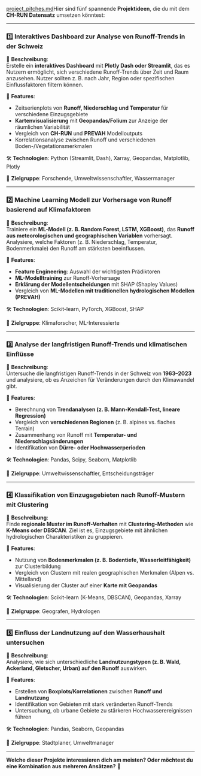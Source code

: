 [project_pitches.md](project_selection)Hier sind fünf spannende **Projektideen**, die du mit dem **CH-RUN Datensatz** umsetzen könntest:

---

### **1️⃣ Interaktives Dashboard zur Analyse von Runoff-Trends in der Schweiz**
📌 **Beschreibung**:  
Erstelle ein **interaktives Dashboard** mit **Plotly Dash oder Streamlit**, das es Nutzern ermöglicht, sich verschiedene Runoff-Trends über Zeit und Raum anzusehen. Nutzer sollten z. B. nach Jahr, Region oder spezifischen Einflussfaktoren filtern können.  

🔹 **Features**:
- Zeitserienplots von **Runoff, Niederschlag und Temperatur** für verschiedene Einzugsgebiete  
- **Kartenvisualisierung** mit **Geopandas/Folium** zur Anzeige der räumlichen Variabilität  
- Vergleich von **CH-RUN** und **PREVAH** Modelloutputs  
- Korrelationsanalyse zwischen Runoff und verschiedenen Boden-/Vegetationsmerkmalen  

🛠 **Technologien**: Python (Streamlit, Dash), Xarray, Geopandas, Matplotlib, Plotly  

🎯 **Zielgruppe**: Forschende, Umweltwissenschaftler, Wassermanager  

---

### **2️⃣ Machine Learning Modell zur Vorhersage von Runoff basierend auf Klimafaktoren**
📌 **Beschreibung**:  
Trainiere ein **ML-Modell (z. B. Random Forest, LSTM, XGBoost)**, das **Runoff aus meteorologischen und geographischen Variablen** vorhersagt. Analysiere, welche Faktoren (z. B. Niederschlag, Temperatur, Bodenmerkmale) den Runoff am stärksten beeinflussen.  

🔹 **Features**:
- **Feature Engineering**: Auswahl der wichtigsten Prädiktoren  
- **ML-Modelltraining** zur Runoff-Vorhersage  
- **Erklärung der Modellentscheidungen** mit SHAP (Shapley Values)  
- Vergleich von **ML-Modellen mit traditionellen hydrologischen Modellen (PREVAH)**  

🛠 **Technologien**: Scikit-learn, PyTorch, XGBoost, SHAP  

🎯 **Zielgruppe**: Klimaforscher, ML-Interessierte  

---

### **3️⃣ Analyse der langfristigen Runoff-Trends und klimatischen Einflüsse**
📌 **Beschreibung**:  
Untersuche die langfristigen Runoff-Trends in der Schweiz von **1963–2023** und analysiere, ob es Anzeichen für Veränderungen durch den Klimawandel gibt.  

🔹 **Features**:
- Berechnung von **Trendanalysen (z. B. Mann-Kendall-Test, lineare Regression)**  
- Vergleich von **verschiedenen Regionen** (z. B. alpines vs. flaches Terrain)  
- Zusammenhang von Runoff mit **Temperatur- und Niederschlagsänderungen**  
- Identifikation von **Dürre- oder Hochwasserperioden**  

🛠 **Technologien**: Pandas, Scipy, Seaborn, Matplotlib  

🎯 **Zielgruppe**: Umweltwissenschaftler, Entscheidungsträger  

---

### **4️⃣ Klassifikation von Einzugsgebieten nach Runoff-Mustern mit Clustering**
📌 **Beschreibung**:  
Finde **regionale Muster im Runoff-Verhalten** mit **Clustering-Methoden** wie **K-Means oder DBSCAN**. Ziel ist es, Einzugsgebiete mit ähnlichen hydrologischen Charakteristiken zu gruppieren.  

🔹 **Features**:
- Nutzung von **Bodenmerkmalen (z. B. Bodentiefe, Wasserleitfähigkeit)** zur Clusterbildung  
- Vergleich von Clustern mit realen geographischen Merkmalen (Alpen vs. Mittelland)  
- Visualisierung der Cluster auf einer **Karte mit Geopandas**  

🛠 **Technologien**: Scikit-learn (K-Means, DBSCAN), Geopandas, Xarray  

🎯 **Zielgruppe**: Geografen, Hydrologen  

---

### **5️⃣ Einfluss der Landnutzung auf den Wasserhaushalt untersuchen**
📌 **Beschreibung**:  
Analysiere, wie sich unterschiedliche **Landnutzungstypen (z. B. Wald, Ackerland, Gletscher, Urban) auf den Runoff** auswirken.  

🔹 **Features**:
- Erstellen von **Boxplots/Korrelationen** zwischen **Runoff und Landnutzung**  
- Identifikation von Gebieten mit stark veränderten Runoff-Trends  
- Untersuchung, ob urbane Gebiete zu stärkeren Hochwasserereignissen führen  

🛠 **Technologien**: Pandas, Seaborn, Geopandas  

🎯 **Zielgruppe**: Stadtplaner, Umweltmanager  

---

**Welche dieser Projekte interessieren dich am meisten? Oder möchtest du eine Kombination aus mehreren Ansätzen?** 🚀